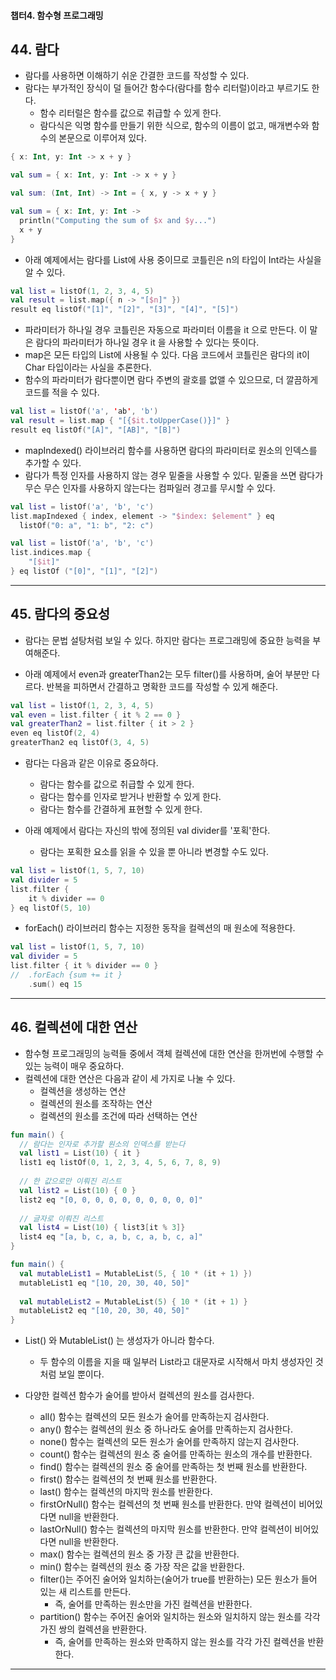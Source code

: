 #### 챕터4. 함수형 프로그래밍


## 44. 람다
- 람다를 사용하면 이해하기 쉬운 간결한 코드를 작성할 수 있다.
- 람다는 부가적인 장식이 덜 들어간 함수다(람다를 함수 리터럴)이라고 부르기도 한다.
  - 함수 리터럴은 함수를 값으로 취급할 수 있게 한다.
  - 람다식은 익명 함수를 만들기 위한 식으로, 함수의 이름이 없고, 매개변수와 함수의 본문으로 이루어져 있다.
```kotlin
{ x: Int, y: Int -> x + y }

val sum = { x: Int, y: Int -> x + y }

val sum: (Int, Int) -> Int = { x, y -> x + y }

val sum = { x: Int, y: Int ->
  println("Computing the sum of $x and $y...")
  x + y
}
```

- 아래 예제에서는 람다를 List<Int>에 사용 중이므로 코틀린은 n의 타입이 Int라는 사실을 알 수 있다.
```kotlin
val list = listOf(1, 2, 3, 4, 5)
val result = list.map({ n -> "[$n]" })
result eq listOf("[1]", "[2]", "[3]", "[4]", "[5]")
```

- 파라미터가 하나일 경우 코틀린은 자동으로 파라미터 이름을 it 으로 만든다. 이 말은 람다의 파라미터가 하나일 경우 it 을 사용할 수 있다는 뜻이다.
- map은 모든 타입의 List에 사용될 수 있다. 다음 코드에서 코틀린은 람다의 it이 Char 타입이라는 사실을 추론한다.
- 함수의 파라미터가 람다뿐이면 람다 주변의 괄호를 없앨 수 있으므로, 더 깔끔하게 코드를 적을 수 있다.
```kotlin
val list = listOf('a', 'ab', 'b')
val result = list.map { "[{$it.toUpperCase()}]" }
result eq listOf("[A]", "[AB]", "[B]")
```

- mapIndexed() 라이브러리 함수를 사용하면 람다의 파라미터로 원소의 인덱스를 추가할 수 있다.
- 람다가 특정 인자를 사용하지 않는 경우 밑줄을 사용할 수 있다. 밑줄을 쓰면 람다가 무슨 무슨 인자를 사용하지 않는다는 컴파일러 경고를 무시할 수 있다.
```kotlin
val list = listOf('a', 'b', 'c')
list.mapIndexed { index, element -> "$index: $element" } eq
  listOf("0: a", "1: b", "2: c")

val list = listOf('a', 'b', 'c')
list.indices.map {
    "[$it]"
} eq listOf ("[0]", "[1]", "[2]")
```


---


## 45. 람다의 중요성
- 람다는 문법 설탕처럼 보일 수 있다. 하지만 람다는 프로그래밍에 중요한 능력을 부여해준다.

- 아래 예제에서 even과 greaterThan2는 모두 filter()를 사용하며, 술어 부분만 다르다. 반복을 피하면서 간결하고 명확한 코드를 작성할 수 있게 해준다.
```kotlin
val list = listOf(1, 2, 3, 4, 5)
val even = list.filter { it % 2 == 0 }
val greaterThan2 = list.filter { it > 2 }
even eq listOf(2, 4)
greaterThan2 eq listOf(3, 4, 5)
```

- 람다는 다음과 같은 이유로 중요하다.
  - 람다는 함수를 값으로 취급할 수 있게 한다.
  - 람다는 함수를 인자로 받거나 반환할 수 있게 한다.
  - 람다는 함수를 간결하게 표현할 수 있게 한다.

- 아래 예제에서 람다는 자신의 밖에 정의된 val divider를 '포획'한다.
  - 람다는 포획한 요소를 읽을 수 있을 뿐 아니라 변경할 수도 있다.
```kotlin
val list = listOf(1, 5, 7, 10)
val divider = 5
list.filter {
    it % divider == 0 
} eq listOf(5, 10)
```

- forEach() 라이브러리 함수는 지정한 동작을 컬렉션의 매 원소에 적용한다.
```kotlin
val list = listOf(1, 5, 7, 10)
val divider = 5
list.filter { it % divider == 0 }
//  .forEach {sum += it }
    .sum() eq 15
```


---


## 46. 컬렉션에 대한 연산
- 함수형 프로그래밍의 능력들 중에서 객체 컬렉션에 대한 연산을 한꺼번에 수행할 수 있는 능력이 매우 중요하다.
- 컬렉션에 대한 연산은 다음과 같이 세 가지로 나눌 수 있다.
  - 컬렉션을 생성하는 연산
  - 컬렉션의 원소를 조작하는 연산
  - 컬렉션의 원소를 조건에 따라 선택하는 연산

```kotlin
fun main() {
  // 람다는 인자로 추가할 원소의 인덱스를 받는다
  val list1 = List(10) { it }
  list1 eq listOf(0, 1, 2, 3, 4, 5, 6, 7, 8, 9)
  
  // 한 값으로만 이뤄진 리스트
  val list2 = List(10) { 0 }
  list2 eq "[0, 0, 0, 0, 0, 0, 0, 0, 0, 0]"
  
  // 글자로 이뤄진 리스트
  val list4 = List(10) { list3[it % 3]}
  list4 eq "[a, b, c, a, b, c, a, b, c, a]"
}
```

```kotlin
fun main() {
  val mutableList1 = MutableList(5, { 10 * (it + 1) })
  mutableList1 eq "[10, 20, 30, 40, 50]"
  
  val mutableList2 = MutableList(5) { 10 * (it + 1) }
  mutableList2 eq "[10, 20, 30, 40, 50]"
}
```
- List() 와 MutableList() 는 생성자가 아니라 함수다.
  - 두 함수의 이름을 지을 때 일부러 List라고 대문자로 시작해서 마치 생성자인 것처럼 보일 뿐이다.

- 다양한 컬렉션 함수가 술어를 받아서 컬렉션의 원소를 검사한다.
  - all() 함수는 컬렉션의 모든 원소가 술어를 만족하는지 검사한다.
  - any() 함수는 컬렉션의 원소 중 하나라도 술어를 만족하는지 검사한다.
  - none() 함수는 컬렉션의 모든 원소가 술어를 만족하지 않는지 검사한다.
  - count() 함수는 컬렉션의 원소 중 술어를 만족하는 원소의 개수를 반환한다.
  - find() 함수는 컬렉션의 원소 중 술어를 만족하는 첫 번째 원소를 반환한다.
  - first() 함수는 컬렉션의 첫 번째 원소를 반환한다.
  - last() 함수는 컬렉션의 마지막 원소를 반환한다.
  - firstOrNull() 함수는 컬렉션의 첫 번째 원소를 반환한다. 만약 컬렉션이 비어있다면 null을 반환한다.
  - lastOrNull() 함수는 컬렉션의 마지막 원소를 반환한다. 만약 컬렉션이 비어있다면 null을 반환한다.
  - max() 함수는 컬렉션의 원소 중 가장 큰 값을 반환한다.
  - min() 함수는 컬렉션의 원소 중 가장 작은 값을 반환한다.
  - filter()는 주어진 술어와 일치하는(술어가 true를 반환하는) 모든 원소가 들어 있는 새 리스트를 만든다.
    - 즉, 술어를 만족하는 원소만을 가진 컬렉션을 반환한다.
  - partition() 함수는 주어진 술어와 일치하는 원소와 일치하지 않는 원소를 각각 가진 쌍의 컬렉션을 반환한다.
    - 즉, 술어를 만족하는 원소와 만족하지 않는 원소를 각각 가진 컬렉션을 반환한다.


---


